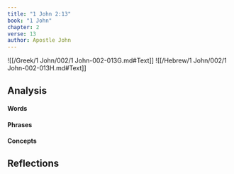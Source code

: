 ```yaml
---
title: "1 John 2:13"
book: "1 John"
chapter: 2
verse: 13
author: Apostle John
---
```

![[/Greek/1 John/002/1 John-002-013G.md#Text]]
![[/Hebrew/1 John/002/1 John-002-013H.md#Text]]

## Analysis

#### Words

#### Phrases

#### Concepts

## Reflections

